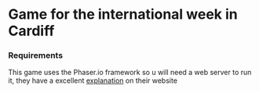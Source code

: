 # Game for the international week in Cardiff

### Requirements
This game uses the Phaser.io framework so u will need a web server to run it, they have a excellent [explanation](https://phaser.io/tutorials/getting-started-phaser2/part2) on their website
